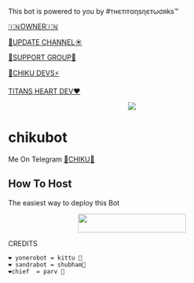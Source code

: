 This bot is powered to you by #тнєтıтαηsηєтωσяks™

[🇮🇳OWNER🇮🇳](https://t.me/Arpit_Sharma07)

[💐UPDATE CHANNEL☀️](https://t.me/ChikuNews)

[💐SUPPORT GROUP🤍](https://t.me/ChikuSupport)

[🌹CHIKU DEVS⚡️](https://t.me/chikudevs)

[TITANS HEART DEV❤️](https://t.me/realtitan)
<p align="center">
  <img src="https://telegra.ph/file/0e1e31bbf2098144f9679.jpg">
</p>

# chikubot
Me On Telegram [🍁CHIKU🍁](https://t.me/MissChiku_Bot)

## How To Host
The easiest way to deploy this Bot
<p align="center"><a href="https://heroku.com/deploy?template=https://github.com/titanscoder/TITANS-CHIKU"> <img src="https://img.shields.io/badge/Deploy%20To%20Heroku-YELLOW?style=for-the-badge&logo=heroku" width="220" height="38.45"/></a></p>
 
CREDITS
```
❤️ yonerobot = kittu 🌹
❤️ sandrabot = shubham🌹
❤️chief  = parv 🌹

 
 
```
